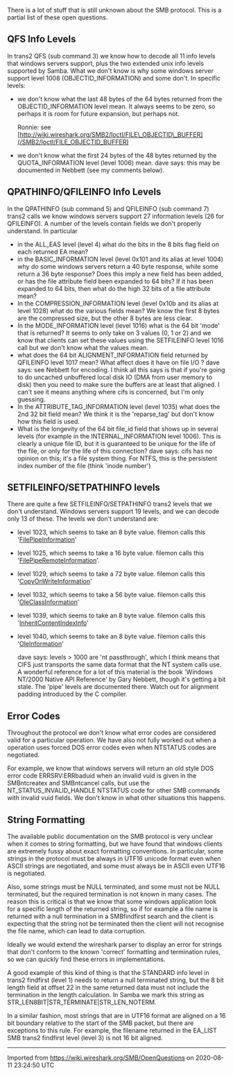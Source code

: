 There is a lot of stuff that is still unknown about the SMB protocol. This is a partial list of these open questions.

## QFS Info Levels

In trans2 QFS (sub command 3) we know how to decode all 11 info levels that windows servers support, plus the two extended unix info levels supported by Samba. What we don't know is why some windows server support level 1008 (OBJECTID\_INFORMATION) and some don't. In specific levels:

  - we don't know what the last 48 bytes of the 64 bytes returned from the OBJECTID\_INFORMATION level mean. It always seems to be zero, so perhaps it is room for future expansion, but perhaps not.
    
    Ronnie: see [http://wiki.wireshark.org/SMB2/Ioctl/FILE\_OBJECTID\_BUFFER](/SMB2/Ioctl/FILE_OBJECTID_BUFFER)

  - we don't know what the first 24 bytes of the 48 bytes returned by the QUOTA\_INFORMATION level (level 1006) mean. dave says: this may be documented in Nebbett (see my comments below).

## QPATHINFO/QFILEINFO Info Levels

In the QPATHINFO (sub command 5) and QFILEINFO (sub command 7) trans2 calls we know windows servers support 27 information levels (26 for QFILEINFO). A number of the levels contain fields we don't properly understand. In particular

  - in the ALL\_EAS level (level 4) what do the bits in the 8 bits flag field on each returned EA mean?
  - in the BASIC\_INFORMATION level (level 0x101 and its alias at level 1004) why do some windows servers return a 40 byte response, while some return a 36 byte response? Does this imply a new field has been added, or has the file attribute field been expanded to 64 bits? If it has been expanded to 64 bits, then what do the high 32 bits of a file attribute mean?
  - In the COMPRESSION\_INFORMATION level (level 0x10b and its alias at level 1028) what do the various fields mean? We know the first 8 bytes are the compressed size, but the other 8 bytes are less clear.
  - In the MODE\_INFORMATION level (level 1016) what is the 64 bit 'mode' that is returned? It seems to only take on 3 values (0, 1 or 2) and we know that clients can set these values using the SETFILEINFO level 1016 call but we don't know what the values mean.
  - what does the 64 bit ALIGNMENT\_INFORMATION field returned by QFILEINFO level 1017 mean? What affect does it have on file I/O ? dave says: see Nebbett for encoding. I think all this says is that if you're going to do uncached unbuffered local disk IO (DMA from user memory to disk) then you need to make sure the buffers are at least that aligned. I can't see it means anything where cifs is concerned, but I'm only guessing.
  - In the ATTRIBUTE\_TAG\_INFORMATION level (level 1035) what does the 2nd 32 bit field mean? We think it is the 'reparse\_tag' but don't know how this field is used.
  - What is the longevity of the 64 bit file\_id field that shows up in several levels (for example in the INTERNAL\_INFORMATION level 1006). This is clearly a unique file ID, but it is guaranteed to be unique for the life of the file, or only for the life of this connection? dave says: cifs has no opinion on this; it's a file system thing. For NTFS, this is the persistent index number of the file (think 'inode number')

## SETFILEINFO/SETPATHINFO levels

There are quite a few SETFILEINFO/SETPATHINFO trans2 levels that we don't understand. Windows servers support 19 levels, and we can decode only 13 of these. The levels we don't understand are:

  - level 1023, which seems to take an 8 byte value. filemon calls this '[FilePipeInformation](/FilePipeInformation)'

  - level 1025, which seems to take a 16 byte value. filemon calls this '[FilePipeRemoteInformation](/FilePipeRemoteInformation)'.

  - level 1029, which seems to take a 72 byte value. filemon calls this '[CopyOnWriteInformation](/CopyOnWriteInformation)'

  - level 1032, which seems to take a 56 byte value. filemon calls this '[OleClassInformation](/OleClassInformation)'

  - level 1039, which seems to take an 8 byte value. filemon calls this '[InheritContentIndexInfo](/InheritContentIndexInfo)'

  - level 1040, which seems to take an 8 byte value. filemon calls this '[OleInformation](/OleInformation)'
    
    dave says: levels \> 1000 are 'nt passthrough', which I think means that CIFS just transports the same data format that the NT system calls use. A wonderful reference for a lot of this material is the book 'Windows NT/2000 Native API Reference' by Gary Nebbett, though it's getting a bit stale. The 'pipe' levels are documented there. Watch out for alignment padding introduced by the C compiler.

## Error Codes

Throughout the protocol we don't know what error codes are considered valid for a particular operation. We have also not fully worked out when a operation uses forced DOS error codes even when NTSTATUS codes are negotiated.

For example, we know that windows servers will return an old style DOS error code ERRSRV:ERRbaduid when an invalid vuid is given in the SMBntcreatex and SMBntcancel calls, but use the NT\_STATUS\_INVALID\_HANDLE NTSTATUS code for other SMB commands with invalid vuid fields. We don't know in what other situations this happens.

## String Formatting

The available public documentation on the SMB protocol is very unclear when it comes to string formatting, but we have found that windows clients are extremely fussy about exact formatting conventions. In particular, some strings in the protocol must be always in UTF16 unicode format even when ASCII strings are negotiated, and some must always be in ASCII even UTF16 is negotiated.

Also, some strings must be NULL terminated, and some must not be NULL terminated, but the required termination is not known in many cases. The reason this is critical is that we know that some windows application look for a specific length of the returned string, so if for example a file name is returned with a null termination in a SMBfindfirst search and the client is expecting that the string not be terminated then the client will not recognise the file name, which can lead to data corruption.

Ideally we would extend the wireshark parser to display an error for strings that don't conform to the known 'correct' formatting and termination rules, so we can quickly find these errors in implementations.

A good example of this kind of thing is that the STANDARD info level in trans2 findfirst (level 1) needs to return a null terminated string, but the 8 bit length field at offset 22 in the same returned data must not include the termination in the length calculation. In Samba we mark this string as STR\_LEN8BIT|STR\_TERMINATE|STR\_LEN\_NOTERM.

In a similar fashion, most strings that are in UTF16 format are aligned on a 16 bit boundary relative to the start of the SMB packet, but there are exceptions to this rule. For example, the filename returned in the EA\_LIST SMB trans2 findfirst level (level 3) is not 16 bit aligned.

---

Imported from https://wiki.wireshark.org/SMB/OpenQuestions on 2020-08-11 23:24:50 UTC
